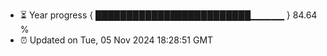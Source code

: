 - ⏳ Year progress { █████████████████████████▁▁▁▁▁ } 84.64 %
- ⏰ Updated on Tue, 05 Nov 2024 18:28:51 GMT

